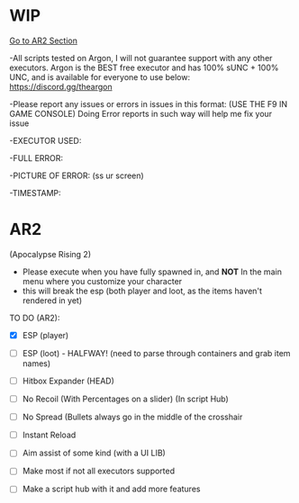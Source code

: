 # WIP
[Go to AR2 Section](#AR2)

-All scripts tested on Argon, I will not guarantee support with any other executors. 
Argon is the BEST free executor and has 100% sUNC + 100% UNC, and is available for everyone to use below: 
https://discord.gg/theargon 

 -Please report any issues or errors in issues in this format: (USE THE F9 IN GAME CONSOLE)
 Doing Error reports in such way will help me fix your issue
 
 -EXECUTOR USED:
 
 -FULL ERROR:
 
 -PICTURE OF ERROR: (ss ur screen)
 
 -TIMESTAMP:

# AR2
(Apocalypse Rising 2)
- Please execute when you have fully spawned in, and **NOT** In the main menu where you customize your character
- this will break the esp (both player and loot, as the items haven't rendered in yet)

TO DO (AR2):
- [x] ESP (player)
- [ ] ESP (loot) - HALFWAY! (need to parse through containers and grab item names)
- [ ] Hitbox Expander (HEAD)
- [ ] No Recoil (With Percentages on a slider) (In script Hub)
- [ ] No Spread (Bullets always go in the middle of the crosshair
- [ ] Instant Reload
- [ ] Aim assist of some kind (with a UI LIB)
- [ ] Make most if not all executors supported
- [ ] Make a script hub with it and add more features
 
